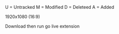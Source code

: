 U = Untracked
M = Modified
D = Deleteed
A = Added

1920x1080 (16:9)

Download then run go live extension
